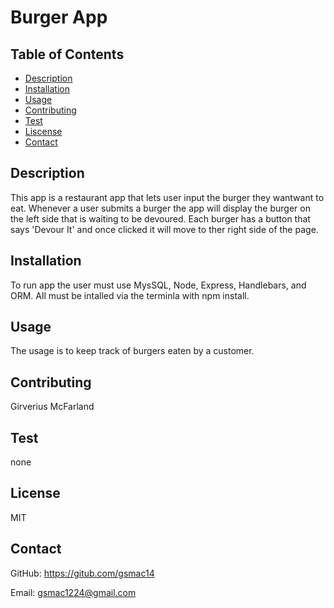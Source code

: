 
  # Burger App
  
  ## Table of Contents
  * [Description](#description)
  * [Installation](#installation)
  * [Usage](#usage)
  * [Contributing](#contributing)
  * [Test](#test)
  * [Liscense](#liscense)
  * [Contact](#contact)
  
  ## Description
  This app is a restaurant app that lets user input the burger they wantwant to eat. Whenever a user submits a burger the app will display the burger on the left side that is waiting to be devoured. Each burger has a button that says 'Devour It' and once clicked it will move to ther right side of the page.

  ## Installation
  To run app the user must use MysSQL, Node, Express, Handlebars, and ORM. All must be intalled via the terminla with npm install.
  
  ## Usage
  The usage is to keep track of burgers eaten by a customer.
  
  ## Contributing 
  Girverius McFarland

  ## Test
  none 

  ## License
  MIT

  ## Contact
  GitHub: https://gitub.com/gsmac14

  Email: gsmac1224@gmail.com

